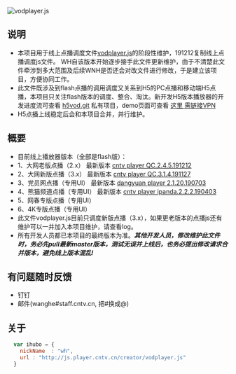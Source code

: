 ![vodplayer.js](http://p1.img.cctvpic.com/photoAlbum/page/performance/img/2018/7/2/1530523851457_510.png)
## 说明

* 本项目用于线上点播调度文件[vodplayer.js](http://js.player.cntv.cn/creator/vodplayer.js)的阶段性维护，191212复制线上点播调度js文件。
WH自该版本开始逐步接手此文件更新维护，由于不清楚此文件牵涉到多大范围及后续WNH是否还会对改文件进行修改，于是建立该项目，方便协同工作。
* 此文件既涉及到flash点播的调用调度又关系到H5的PC点播和移动端H5点播，本项目只关注flash版本的调度、整合、淘汰。新开发H5版本播放器的开发进度流可查看 [h5vod.git](https://github.com/zzyyxxaabbccoo/h5vod.git) 私有项目，demo页面可查看 [这里 需链接VPN](http://jstest.v.cntv.cn/h5vod/h5vod.html)
* H5点播上线稳定后会和本项目合并，并行维护。


## 概要
* 目前线上播放器版本（全部是flash版）：
 *  1、大网老版点播（2.x）   最新版本 [cntv player QC.2.4.5.191212](http://player.cntv.cn/standard/cntvplayerQC20181126.swf?v=0.171.5.8.9.6.3.5.2)
 *  2、大网新版点播（3.x）   最新版本 [cntv player QC.3.1.4.191127](http://player.cntv.cn/standard/cntvplayerQC20190719.swf?v=2019.07.02)
 *  3、党员网点播（专用UI）   最新版本 [dangyuan player 2.1.20.190703](http://player.cntv.cn/standard/dangyuanplayer20180701.swf?v=dy.1.0.4)
 *  4、熊猫频道点播（专用UI） 最新版本 [cntv player ipanda.2.2.2.190403](http://player.cntv.cn/standard/ipandaplayerVOD171121.swf?v=0.171.5.8.9.6.3.5.2)
 *  5、网春专版点播（专用UI）
 *  6、4K专版点播（专用UI）
* 此文件vodplayer.js目前只调度新版点播（3.x），如果更老版本的点播js还有维护可以一并加入本项目维护，请查看log。
* 所有开发人员都已本项目的最终版本为准。***其他开发人员，修改维护此文件时，务必先pull最新master版本，测试无误并上线后，也务必提出修改请求合并版本，避免线上版本混乱!***


## 有问题随时反馈

* 钉钉
* 邮件(wanghe#staff.cntv.cn, 把#换成@)


## 关于

```javascript
  var ihubo = {
    nickName  : "wh",
    url : "http://js.player.cntv.cn/creator/vodplayer.js"
  }
```
